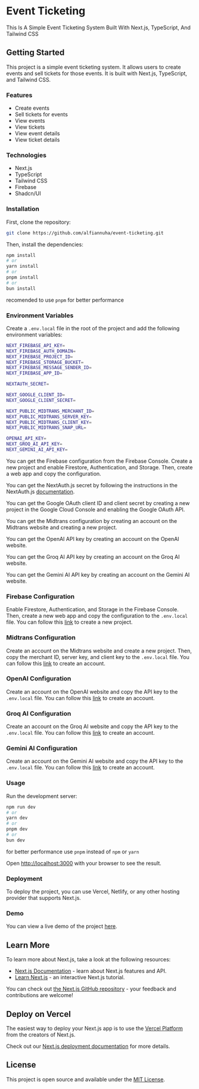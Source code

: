 # Event Ticketing

This Is A Simple Event Ticketing System Built With Next.js, TypeScript, And Tailwind CSS

## Getting Started

This project is a simple event ticketing system. It allows users to create events and sell tickets for those events. It is built with Next.js, TypeScript, and Tailwind CSS.

### Features

- Create events
- Sell tickets for events
- View events
- View tickets
- View event details
- View ticket details

### Technologies

- Next.js
- TypeScript
- Tailwind CSS
- Firebase
- Shadcn/UI

### Installation

First, clone the repository:

```bash
git clone https://github.com/alfiannuha/event-ticketing.git
```

Then, install the dependencies:

```bash
npm install
# or
yarn install
# or
pnpm install
# or
bun install
```
recomended to use `pnpm` for better performance

### Environment Variables

Create a `.env.local` file in the root of the project and add the following environment variables:

```bash
NEXT_FIREBASE_API_KEY=
NEXT_FIREBASE_AUTH_DOMAIN=
NEXT_FIREBASE_PROJECT_ID=
NEXT_FIREBASE_STORAGE_BUCKET=
NEXT_FIREBASE_MESSAGE_SENDER_ID=
NEXT_FIREBASE_APP_ID=

NEXTAUTH_SECRET=

NEXT_GOOGLE_CLIENT_ID=
NEXT_GOOGLE_CLIENT_SECRET=

NEXT_PUBLIC_MIDTRANS_MERCHANT_ID=
NEXT_PUBLIC_MIDTRANS_SERVER_KEY=
NEXT_PUBLIC_MIDTRANS_CLIENT_KEY=
NEXT_PUBLIC_MIDTRANS_SNAP_URL=

OPENAI_API_KEY=
NEXT_GROQ_AI_API_KEY=
NEXT_GEMINI_AI_API_KEY=
```

You can get the Firebase configuration from the Firebase Console. Create a new project and enable Firestore, Authentication, and Storage. Then, create a web app and copy the configuration.

You can get the NextAuth.js secret by following the instructions in the NextAuth.js [documentation](https://next-auth.js.org/).

You can get the Google OAuth client ID and client secret by creating a new project in the Google Cloud Console and enabling the Google OAuth API.

You can get the Midtrans configuration by creating an account on the Midtrans website and creating a new project.

You can get the OpenAI API key by creating an account on the OpenAI website.

You can get the Groq AI API key by creating an account on the Groq AI website.

You can get the Gemini AI API key by creating an account on the Gemini AI website.

### Firebase Configuration

Enable Firestore, Authentication, and Storage in the Firebase Console. Then, create a new web app and copy the configuration to the `.env.local` file. You can follow this [link](https://console.firebase.google.com/u/0/) to create a new project.

### Midtrans Configuration

Create an account on the Midtrans website and create a new project. Then, copy the merchant ID, server key, and client key to the `.env.local` file. You can follow this [link](https://dashboard.midtrans.com/login) to create an account.

### OpenAI Configuration

Create an account on the OpenAI website and copy the API key to the `.env.local` file. You can follow this [link](https://platform.openai.com/docs/overview) to create an account.

### Groq AI Configuration

Create an account on the Groq AI website and copy the API key to the `.env.local` file. You can follow this [link](https://groq.com/) to create an account.

### Gemini AI Configuration

Create an account on the Gemini AI website and copy the API key to the `.env.local` file. You can follow this [link](https://aistudio.google.com/prompts/new_chat) to create an account.

### Usage

Run the development server:

```bash
npm run dev
# or
yarn dev
# or
pnpm dev
# or
bun dev
```

for better performance use `pnpm` instead of `npm` or `yarn`

Open [http://localhost:3000](http://localhost:3000) with your browser to see the result.

### Deployment

To deploy the project, you can use Vercel, Netlify, or any other hosting provider that supports Next.js.

### Demo

You can view a live demo of the project [here](https://event-ticketing-prod.vercel.app/).

## Learn More

To learn more about Next.js, take a look at the following resources:

- [Next.js Documentation](https://nextjs.org/docs) - learn about Next.js features and API.
- [Learn Next.js](https://nextjs.org/learn) - an interactive Next.js tutorial.

You can check out [the Next.js GitHub repository](https://github.com/vercel/next.js/) - your feedback and contributions are welcome!

## Deploy on Vercel

The easiest way to deploy your Next.js app is to use the [Vercel Platform](https://vercel.com/new?utm_medium=default-template&filter=next.js&utm_source=create-next-app&utm_campaign=create-next-app-readme) from the creators of Next.js.

Check out our [Next.js deployment documentation](https://nextjs.org/docs/deployment) for more details.

## License

This project is open source and available under the [MIT License](LICENSE).